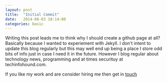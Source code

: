 ```yaml
---
layout: post
title:  "Initial Commit"
date:   2014-08-03 18:14:00
categories: basic
---
```


Writing this post leads me to think why I should create a github page at all? Basically because I wanted to experiement with Jekyll. I don't intent to update this blog regularly but this may well end up being a place I store odd bits of info just in case I need it in the future. However I blog regular about technology news, programming and at times securituy at techinfohound.com.

If you like my work and are consider hiring me then get in [touch][about-link]

[about-link]: /contact/
